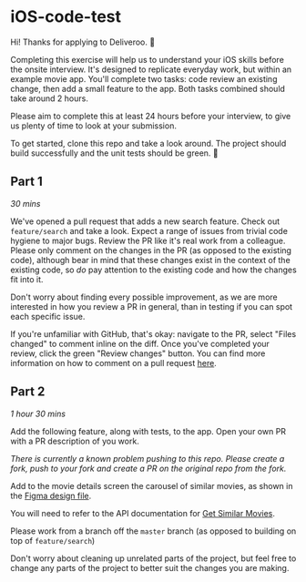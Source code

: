 # iOS-code-test

Hi! Thanks for applying to Deliveroo. 🎉

Completing this exercise will help us to understand your iOS skills before the onsite interview. It's designed to replicate everyday work, but within an example movie app. You'll complete two tasks: code review an existing change, then add a small feature to the app. Both tasks combined should take around 2 hours.

Please aim to complete this at least 24 hours before your interview, to give us plenty of time to look at your submission.

To get started, clone this repo and take a look around. The project should build successfully and the unit tests should be green. 🚀

## Part 1
*30 mins*

We've opened a pull request that adds a new search feature. Check out `feature/search` and take a look. Expect a range of issues from trivial code hygiene to major bugs. Review the PR like it's real work from a colleague. Please only comment on the changes in the PR (as opposed to the existing code), although bear in mind that these changes exist in the context of the existing code, so *do* pay attention to the existing code and how the changes fit into it.

Don't worry about finding every possible improvement, as we are more interested in how you review a PR in general, than in testing if you can spot each specific issue.

If you're unfamiliar with GitHub, that's okay: navigate to the PR, select "Files changed" to comment inline on the diff. Once you've completed your review, click the green "Review changes" button. You can find more information on how to comment on a pull request [here](https://help.github.com/en/articles/commenting-on-a-pull-request#adding-line-comments-to-a-pull-request).

## Part 2
*1 hour 30 mins*

Add the following feature, along with tests, to the app. Open your own PR with a PR description of you work.

_There is currently a known problem pushing to this repo.  Please create a fork, push to your fork and create a PR on the original repo from the fork._

Add to the movie details screen the carousel of similar movies, as shown in the [Figma design file](https://www.figma.com/file/IP8r4qleju5FLYKLytpegc/Take-home-task?node-id=0%3A1).

You will need to refer to the API documentation for [Get Similar Movies](https://developers.themoviedb.org/3/movies/get-similar-movies).

Please work from a branch off the `master` branch (as opposed to building on top of `feature/search`)

Don't worry about cleaning up unrelated parts of the project, but feel free to change any parts of the project to better suit the changes you are making.

